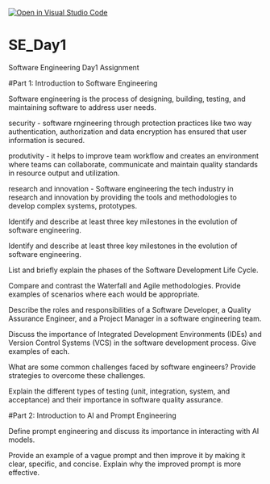 [![Open in Visual Studio Code](https://classroom.github.com/assets/open-in-vscode-2e0aaae1b6195c2367325f4f02e2d04e9abb55f0b24a779b69b11b9e10269abc.svg)](https://classroom.github.com/online_ide?assignment_repo_id=18445140&assignment_repo_type=AssignmentRepo)
# SE_Day1
Software Engineering Day1 Assignment

#Part 1: Introduction to Software Engineering

Software engineering is the process of designing, building, testing, and maintaining software to address user needs.

security - software rngineering through  protection practices like two way authentication, authorization and data encryption has ensured that user information is secured.

produtivity -  it helps to improve team workflow and creates an environment where teams can collaborate, communicate and  maintain quality standards in resource output and utilization.

research and innovation - Software engineering the tech industry in research and innovation by providing the tools and methodologies to develop complex systems, prototypes.

Identify and describe at least three key milestones in the evolution of software engineering.

Identify and describe at least three key milestones in the evolution of software engineering.


List and briefly explain the phases of the Software Development Life Cycle.


Compare and contrast the Waterfall and Agile methodologies. Provide examples of scenarios where each would be appropriate.


Describe the roles and responsibilities of a Software Developer, a Quality Assurance Engineer, and a Project Manager in a software engineering team.


Discuss the importance of Integrated Development Environments (IDEs) and Version Control Systems (VCS) in the software development process. Give examples of each.


What are some common challenges faced by software engineers? Provide strategies to overcome these challenges.


Explain the different types of testing (unit, integration, system, and acceptance) and their importance in software quality assurance.


#Part 2: Introduction to AI and Prompt Engineering


Define prompt engineering and discuss its importance in interacting with AI models.


Provide an example of a vague prompt and then improve it by making it clear, specific, and concise. Explain why the improved prompt is more effective.
